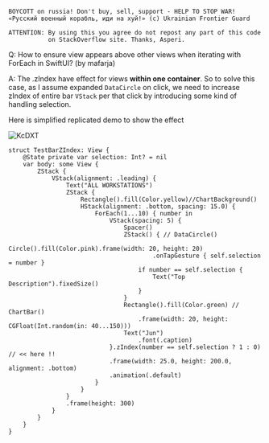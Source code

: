```
BOYCOTT on russia! Don't buy, sell, support - HELP TO STOP WAR!
«Русский военный корабль, иди на хуй!» (c) Ukrainian Frontier Guard

ATTENTION: By using this you agree do not repost any part of this code
           on StackOverflow site. Thanks, Asperi.
```

Q: How to ensure view appears above other views when iterating with ForEach in SwiftUI? (by mafarja)

A: The .zIndex have effect for views **within one container**. So to solve this case, as I assume expanded `DataCircle` on click, we need to increase zIndex of entire bar `VStack` per that click by introducing some kind of handling selection.

Here is simplified replicated demo to show the effect

![KcDXT](https://user-images.githubusercontent.com/62171579/171868794-3522dec9-3e31-4529-bc50-dea737246f18.png)

```
struct TestBarZIndex: View {
    @State private var selection: Int? = nil
    var body: some View {
        ZStack {
            VStack(alignment: .leading) {
                Text("ALL WORKSTATIONS")
                ZStack {
                    Rectangle().fill(Color.yellow)//ChartBackground()
                    HStack(alignment: .bottom, spacing: 15.0) {
                        ForEach(1...10) { number in
                            VStack(spacing: 5) {
                                Spacer()
                                ZStack() { // DataCircle()
                                    Circle().fill(Color.pink).frame(width: 20, height: 20)
                                        .onTapGesture { self.selection = number }
                                    if number == self.selection {
                                        Text("Top Description").fixedSize()
                                    }
                                }
                                Rectangle().fill(Color.green) // ChartBar()
                                    .frame(width: 20, height: CGFloat(Int.random(in: 40...150)))
                                Text("Jun")
                                    .font(.caption)
                            }.zIndex(number == self.selection ? 1 : 0) // << here !!
                            .frame(width: 25.0, height: 200.0, alignment: .bottom)
                            .animation(.default)
                        }
                    }
                }
                .frame(height: 300)
            }
        }
    }
}
```
